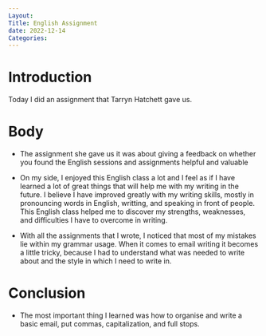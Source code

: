 ```yaml
---
Layout:
Title: English Assignment
date: 2022-12-14
Categories:
---
```


# Introduction
Today I did an assignment that Tarryn Hatchett gave us.

# Body
- The assignment  she gave us it was about giving a feedback on whether you found the English sessions and assignments helpful and valuable

- On my side, I enjoyed  this  English class  a lot and I feel as if I have  learned  a lot of great things that will help me with my writing in the future. I believe I have improved  greatly with my writing skills, mostly in pronouncing words in English, writting, and speaking in front of people.  This English class  helped me to discover my strengths, weaknesses, and difficulties I have to overcome in writing. 

- With all the assignments that I wrote, I noticed that most of my mistakes lie within my grammar usage. When it comes to email writing it becomes a little tricky, because I had to understand what was needed to write about and the style in which I need to write in.

# Conclusion
 - The most important thing I learned was how to organise and write a basic email, put commas,  capitalization, and full stops.
